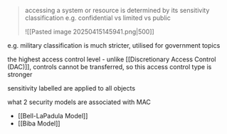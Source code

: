 >accessing a system or resource is determined by its sensitivity classification e.g. confidential vs limited vs public 
>
>![[Pasted image 20250415145941.png|500]]

e.g. military classification is much stricter, utilised for government topics 

the highest access control level - unlike [[Discretionary Access Control (DAC)]], controls cannot be transferred, so this access control type is stronger 

sensitivity labelled are applied to all objects 

what 2 security models are associated with MAC
- [[Bell-LaPadula Model]]
- [[Biba Model]]
